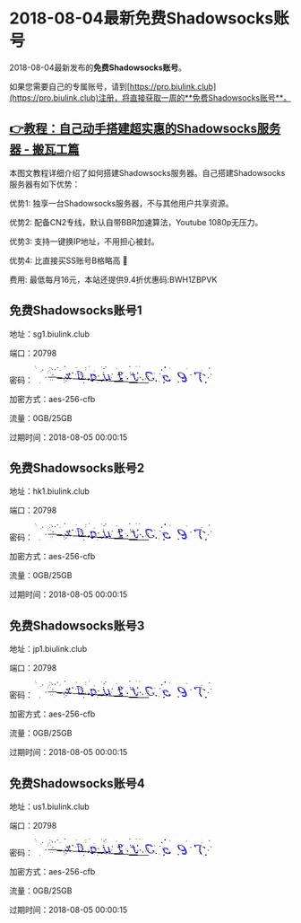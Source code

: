 # 2018-08-04最新**免费Shadowsocks账号**

2018-08-04最新发布的**免费Shadowsocks账号**。

如果您需要自己的专属账号，请到[https://pro.biulink.club](https://pro.biulink.club)注册，将直接获取一周的**免费Shadowsocks账号**。

## [👉教程：自己动手搭建超实惠的Shadowsocks服务器 - 搬瓦工篇](https://github.com/Biulink/ShadowsocksTutorials/blob/master/%E6%95%99%E6%82%A8%E8%87%AA%E5%B7%B1%E5%8A%A8%E6%89%8B%E6%90%AD%E5%BB%BA%E8%B6%85%E5%AE%9E%E6%83%A0%E7%9A%84Shadowsocks%E6%9C%8D%E5%8A%A1%E5%99%A8%20-%20%E6%90%AC%E7%93%A6%E5%B7%A5%E7%AF%87.md)
  
  本图文教程详细介绍了如何搭建Shadowsocks服务器。自己搭建Shadowsocks服务器有如下优势：

  优势1: 独享一台Shadowsocks服务器，不与其他用户共享资源。

  优势2: 配备CN2专线，默认自带BBR加速算法，Youtube 1080p无压力。

  优势3: 支持一键换IP地址，不用担心被封。

  优势4: 比直接买SS账号B格略高 🙂

  费用: 最低每月16元，本站还提供9.4折优惠码:BWH1ZBPVK  
## 免费Shadowsocks账号1

地址：sg1.biulink.club

端口：20798

密码：![免费Shadowsocks账号密码](../password/cb2b7a18-645c-45df-ac30-18651df329a9.jpg)

加密方式：aes-256-cfb

流量：0GB/25GB

过期时间：2018-08-05 00:00:15

## 免费Shadowsocks账号2

地址：hk1.biulink.club

端口：20798

密码：![免费Shadowsocks账号密码](../password/cb2b7a18-645c-45df-ac30-18651df329a9.jpg)

加密方式：aes-256-cfb

流量：0GB/25GB

过期时间：2018-08-05 00:00:15

## 免费Shadowsocks账号3

地址：jp1.biulink.club

端口：20798

密码：![免费Shadowsocks账号密码](../password/cb2b7a18-645c-45df-ac30-18651df329a9.jpg)

加密方式：aes-256-cfb

流量：0GB/25GB

过期时间：2018-08-05 00:00:15

## 免费Shadowsocks账号4

地址：us1.biulink.club

端口：20798

密码：![免费Shadowsocks账号密码](../password/cb2b7a18-645c-45df-ac30-18651df329a9.jpg)

加密方式：aes-256-cfb

流量：0GB/25GB

过期时间：2018-08-05 00:00:15

